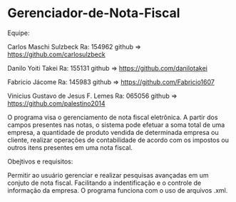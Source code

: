 # Gerenciador-de-Nota-Fiscal

Equipe: 

Carlos Maschi Sulzbeck Ra: 154962
github => https://github.com/carlosulzbeck

Danilo Yoiti Takei Ra: 155131 
github => https://github.com/danilotakei

Fabricio Jácome Ra: 145983
github => https://github.com/Fabricio1607

Vinicius Gustavo de Jesus F. Lemes Ra: 065056
github => https://github.com/palestino2014

O programa visa o gerenciamento de nota fiscal eletrônica. A partir dos campos presentes nas notas, o sistema pode efetuar a soma total de uma empresa, a quantidade de produto vendida de determinada empresa ou cliente, realizar operações de contabilidade de acordo com os impostos ou outros itens presentes em uma nota fiscal. 

Obejtivos e requisitos: 

Permitir ao usuário gerenciar e realizar pesquisas avançadas em um conjuto de nota fiscal. Facilitando a indentificação e o controle de informação da empresa. O programa funciona com o uso de arquivos .xml. 
